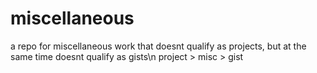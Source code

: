 # miscellaneous
a repo for miscellaneous work that doesnt qualify as projects, but at the same time doesnt qualify as gists\n
project > misc > gist
